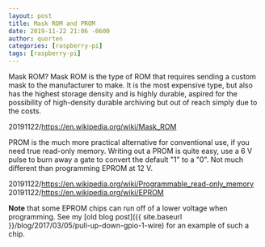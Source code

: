 ```yaml
---
layout: post
title: Mask ROM and PROM
date: 2019-11-22 21:06 -0600
author: quorten
categories: [raspberry-pi]
tags: [raspberry-pi]
---
```


Mask ROM?  Mask ROM is the type of ROM that requires sending a custom
mask to the manufacturer to make.  It is the most expensive type, but
also has the highest storage density and is highly durable, aspired
for the possibility of high-density durable archiving but out of reach
simply due to the costs.

20191122/https://en.wikipedia.org/wiki/Mask_ROM

PROM is the much more practical alternative for conventional use, if
you need true read-only memory.  Writing out a PROM is quite easy, use
a 6 V pulse to burn away a gate to convert the default "1" to a "0".
Not much different than programming EPROM at 12 V.

20191122/https://en.wikipedia.org/wiki/Programmable_read-only_memory  
20191122/https://en.wikipedia.org/wiki/EPROM

**Note** that some EPROM chips can run off of a lower voltage when
programming.  See my [old blog post]({{ site.baseurl
}}/blog/2017/03/05/pull-up-down-gpio-1-wire) for an example of such a
chip.
